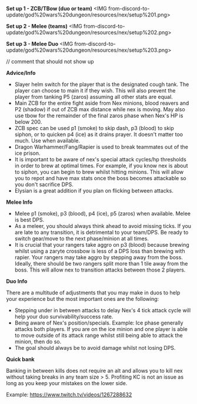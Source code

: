 **Set up 1 - ZCB/TBow (duo or team)**
<IMG from-discord-to-update/god%20wars%20dungeon/resources/nex/setup%201.png>

**Set up 2 - Melee (teams)**
<IMG from-discord-to-update/god%20wars%20dungeon/resources/nex/setup%202.png>

**Set up 3 - Melee Duo**
<IMG from-discord-to-update/god%20wars%20dungeon/resources/nex/setup%203.png>

// comment that should not show up

**Advice/Info**

- Slayer helm switch for the player that is the designated cough tank. The player can choose to main it if they wish. This will also prevent the player from tanking P5 (zaros) assuming all other stats are equal.
- Main ZCB for the entire fight aside from Nex minions, blood reavers and P2 (shadow) if out of ZCB max distance while nex is moving. May also use tbow for the remainder of the final zaros phase when Nex's HP is below 200.
- ZCB spec can be used p1 (smoke) to skip dash, p3 (blood) to skip siphon, or to quicken p4 (ice) as it drains prayer. It doesn't matter too much. Use when available. 
- Dragon Warhammer/Fang/Rapier is used to break teammates out of the ice prison.
- It is important to be aware of nex's special attack cycles/hp thresholds in order to brew at optimal times. For example, if you know nex is about to siphon, you can begin to brew whilst hitting minions. This will allow you to repot and have max stats once the boss becomes attackable so you don't sacrifice DPS. 
- Elysian is a great addition if you plan on flicking between attacks. 

**Melee Info**

- Melee p1 (smoke), p3 (blood), p4 (ice), p5 (zaros) when available. Melee is best DPS.
- As a meleer, you should always think ahead to avoid missing ticks. If you are late to any transition, it is detrimental to your team/DPS. Be ready to switch gear/move to the next phase/minion at all times.
- It is crucial that your rangers take aggro on p3 (blood) because brewing whilst using a zaryte crossbow is less of a DPS loss than brewing with rapier. Your rangers may take aggro by stepping away from the boss. Ideally, there should be two rangers split more than 1 tile away from the boss. This will allow nex to transition attacks between those 2 players. 

**Duo Info**

There are a multitude of adjustments that you may make in duos to help your experience but the most important ones are the following: 

- Stepping under in between attacks to delay Nex's 4 tick attack cycle will help your duo survivability/success rate.
- Being aware of Nex's position/specials. Example: Ice phase generally attacks both players. If you are on the ice minion and one player is able to move outside of its attack range whilst still being able to attack the minion, then do so. 
- The goal should always be to avoid damage whilst not losing DPS.

**Quick bank**

Banking in between kills does not require an alt and allows you to kill nex without taking breaks in any team size > 5. Profiting KC is not an issue as long as you keep your mistakes on the lower side. 

Example: https://www.twitch.tv/videos/1267288632
